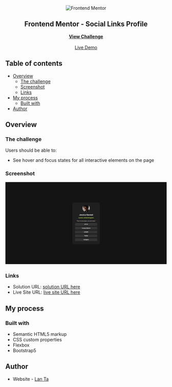 <div align="center">

  <img src="https://www.frontendmentor.io/static/images/logo-mobile.svg" alt="Frontend Mentor" width="80">

  <h2>Frontend Mentor - Social Links Profile</h2>
  <p>
    <a href="https://www.frontendmentor.io/challenges/blog-preview-card-ckPaj01IcS" target="_blank"><strong>View Challenge</strong></a>
    <br />
    <br />
    <a href="#" target="_blank">Live Demo</a>
  </p>
</div>

## Table of contents

- [Overview](#overview)
  - [The challenge](#the-challenge)
  - [Screenshot](#screenshot)
  - [Links](#links)
- [My process](#my-process)
  - [Built with](#built-with)
- [Author](#author)

## Overview

### The challenge

Users should be able to:

- See hover and focus states for all interactive elements on the page

### Screenshot

![](./assets/images/screen_social_links_profile.png)

### Links

- Solution URL: [solution URL here](https://github.com/trucanh21/git-test.git)
- Live Site URL: [live site URL here](#)

## My process

### Built with

- Semantic HTML5 markup
- CSS custom properties
- Flexbox
- Bootstrap5

## Author

- Website - [Lan Ta](https://github.com/trucanh21)

